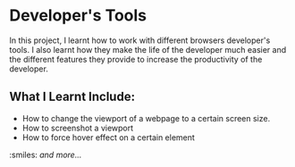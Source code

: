 # Developer's Tools

In this project, I learnt how to work with different browsers developer's tools. I also learnt 
how they make the life of the developer much easier and the different features they provide
to increase the productivity of the developer.

## What I Learnt Include:

- How to change the viewport of a webpage to a certain screen size.
- How to screenshot a viewport
- How to force hover effect on a certain element

:smiles: *and more...*